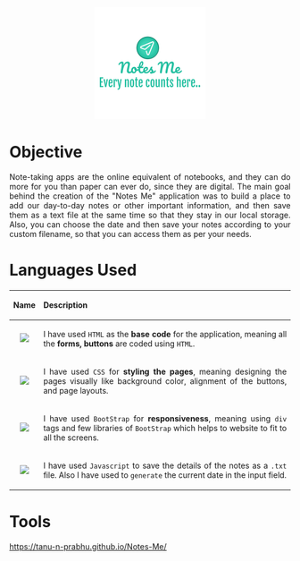 

<p align = "center">

<img src="https://github.com/Tanu-N-Prabhu/Notes-Me/blob/main/b888f5ab-f393-42ab-a986-85b0a3d9035f_200x200.png">
</p>


# Objective

<p align = "justify">Note-taking apps are the online equivalent of notebooks, and they can do more for you than paper can ever do, since they are digital. The main goal behind the creation of the "Notes Me" application was to build a place to add our day-to-day notes or other important information, and then save them as a text file at the same time so that they stay in our local storage. Also, you can choose the date and then save your notes according to your custom filename, so that you can access them as per your needs.</p>


# Languages Used


|<p align = "justify"> Name </p>|<p align = "justify"> Description </p> | 
| :---:   | :-: | 
| <img src = "https://img.shields.io/badge/HTML5-E34F26?style=for-the-badge&logo=html5&logoColor=white"> |<p align = "justify"> I have used `HTML` as the <b>base code</b> for the application, meaning all the <b>forms, buttons</b> are coded using `HTML`.</p> | 
| <img src = "https://img.shields.io/badge/CSS3-1572B6?style=for-the-badge&logo=css3&logoColor=white"> |<p align = "justify"> I have used `CSS` for <b>styling the pages</b>, meaning designing the pages visually like background color, alignment of the buttons, and page layouts.</p> | 
| <img src = "https://img.shields.io/badge/Bootstrap-563D7C?style=for-the-badge&logo=bootstrap&logoColor=white"> | <p align = "justify">I have used `BootStrap` for <b>responsiveness</b>, meaning using `div` tags and few libraries of `BootStrap` which helps to website to fit to all the screens.</p> | 
| <img src = "https://img.shields.io/badge/JavaScript-F7DF1E?style=for-the-badge&logo=javascript&logoColor=black"> | <p align = "justify">I have used `Javascript` to save the details of the notes as a `.txt` file. Also I have used to `generate` the current date in the input field.</p> | 


# Tools



https://tanu-n-prabhu.github.io/Notes-Me/

